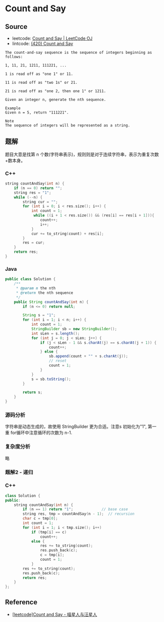 # Count and Say

## Source

- leetcode: [Count and Say | LeetCode OJ](https://leetcode.com/problems/count-and-say/)
- lintcode: [(420) Count and Say](http://www.lintcode.com/en/problem/count-and-say/)

```
The count-and-say sequence is the sequence of integers beginning as follows:

1, 11, 21, 1211, 111221, ...

1 is read off as "one 1" or 11.

11 is read off as "two 1s" or 21.

21 is read off as "one 2, then one 1" or 1211.

Given an integer n, generate the nth sequence.

Example
Given n = 5, return "111221".

Note
The sequence of integers will be represented as a string.
```

## 题解

题目大意是找第 n 个数(字符串表示)，规则则是对于连续字符串，表示为重复次数+数本身。

### C++
```c++
string countAndSay(int n) {
    if (n == 0) return "";
    string res = "1";
    while (--n) {
        string cur = "";
        for (int i = 0; i < res.size(); i++) {
            int count = 1;
             while ((i + 1 < res.size()) && (res[i] == res[i + 1])){
                count++;   
                i++;
            }
            cur += to_string(count) + res[i];
        }
        res = cur;
    }
    return res;
}
```

### Java

```java
public class Solution {
    /**
     * @param n the nth
     * @return the nth sequence
     */
    public String countAndSay(int n) {
        if (n <= 0) return null;

        String s = "1";
        for (int i = 1; i < n; i++) {
            int count = 1;
            StringBuilder sb = new StringBuilder();
            int sLen = s.length();
            for (int j = 0; j < sLen; j++) {
                if (j < sLen - 1 && s.charAt(j) == s.charAt(j + 1)) {
                    count++;
                } else {
                    sb.append(count + "" + s.charAt(j));
                    // reset
                    count = 1;
                }
            }
            s = sb.toString();
        }

        return s;
    }
}
```

### 源码分析

字符串是动态生成的，故使用 StringBuilder 更为合适。注意s 初始化为"1", 第一重 for循环中注意循环的次数为 n-1.

### 复杂度分析

略

### 题解2 - 递归
### C++
``` c++
class Solution {
public:
    string countAndSay(int n) {
        if (n == 1) return "1";             // base case
        string res, tmp = countAndSay(n - 1);  // recursion
        char c = tmp[0];
        int count = 1;
        for (int i = 1; i < tmp.size(); i++)
            if (tmp[i] == c)
                count++;
            else {
                res += to_string(count);
                res.push_back(c);
                c = tmp[i];
                count = 1;
            }
        res += to_string(count);
        res.push_back(c);
        return res;
    }
};
```

## Reference

- [[leetcode]Count and Say - 喵星人与汪星人](http://huntfor.iteye.com/blog/2059877)
